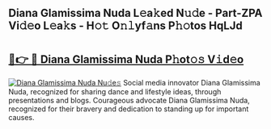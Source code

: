 ## Diana Glamissima Nuda L𝚎a𝚔ed N𝚞𝚍e - Part-ZPA Vi𝚍𝚎o L𝚎a𝚔s - H𝚘𝚝 O𝚗𝚕yf𝚊ns P𝚑𝚘tos HqLJd

# <h2><a href="http://kf5wsm.oniu.top/?m=Diana+Glamissima+Nuda">🔗👉 🔴 Diana Glamissima Nuda P𝚑ot𝚘𝚜 V𝚒d𝚎o</a></h2>

[![Diana Glamissima Nuda Nu𝚍e𝚜](https://i.imgur.com/0qMVB7G.gif)](http://kf5wsm.oniu.top/?m=Diana+Glamissima+Nuda)
Social media innovator Diana Glamissima Nuda, recognized for sharing dance and lifestyle ideas, through presentations and blogs. Courageous advocate Diana Glamissima Nuda, recognized for their bravery and dedication to standing up for important causes.  
